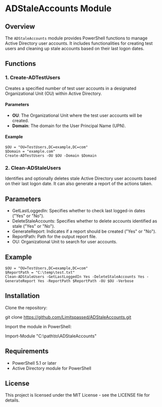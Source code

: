 # ADStaleAccounts Module

## Overview

The `ADStaleAccounts` module provides PowerShell functions to manage Active Directory user accounts. It includes functionalities for creating test users and cleaning up stale accounts based on their last logon dates.

## Functions

### 1. Create-ADTestUsers

Creates a specified number of test user accounts in a designated Organizational Unit (OU) within Active Directory.

#### Parameters
- **OU**: The Organizational Unit where the test user accounts will be created.
- **Domain**: The domain for the User Principal Name (UPN).

#### Example

```
$OU = "OU=TestUsers,DC=example,DC=com"
$Domain = "example.com"
Create-ADTestUsers -OU $OU -Domain $Domain
```

### 2. Clean-ADStaleUsers

Identifies and optionally deletes stale Active Directory user accounts based on their last logon date. It can also generate a report of the actions taken.

## Parameters

- GetLastLoggedIn: Specifies whether to check last logged-in dates ("Yes" or "No").
- DeleteStaleAccounts: Specifies whether to delete accounts identified as stale ("Yes" or "No").
- GenerateReport: Indicates if a report should be created ("Yes" or "No").
- ReportPath: Path for the output report file.
- OU: Organizational Unit to search for user accounts.

## Example

```
$OU = "OU=TestUsers,DC=example,DC=com"
$ReportPath = "C:\temp\test.txt"
Clean-ADStaleUsers -GetLastLoggedIn Yes -DeleteStaleAccounts Yes -GenerateReport Yes -ReportPath $ReportPath -OU $OU -Verbose
```

## Installation

Clone the repository:

git clone https://github.com/Limitspassed/ADStaleAccounts.git

Import the module in PowerShell:

Import-Module "C:\path\to\ADStaleAccounts"

## Requirements

- PowerShell 5.1 or later
- Active Directory module for PowerShell

## License
This project is licensed under the MIT License - see the LICENSE file for details.